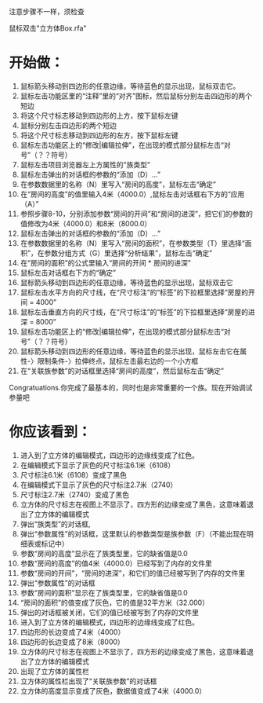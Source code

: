 注意步骤不一样，须检查

鼠标双击"立方体Box.rfa"

# 开始做： #

1. 鼠标箭头移动到四边形的任意边缘，等待蓝色的显示出现，鼠标双击它。
2. 鼠标左击功能区里的“注释”里的“对齐”图标，然后鼠标分别左击四边形的两个短边
3. 将这个尺寸标志移动到四边形的上方，按下鼠标左键
4. 鼠标分别左击四边形的两个短边
5. 将这个尺寸标志移动到四边形的左方，按下鼠标左键
6. 鼠标左击功能区上的“修改|编辑拉伸”，在出现的模式部分鼠标左击“对号”（？？符号）
7. 鼠标左击项目浏览器左上方属性的"族类型"
8. 鼠标左击弹出的对话框的参数的“添加（D）...”
9. 在参数数据里的名称（N）里写入“房间的高度”，鼠标左击“确定”
10. 在“房间的高度”的值里输入4米（4000.0）,鼠标左击对话框右下方的“应用（A）”
11. 参照步骤8-10，分别添加参数“房间的开间”和“房间的进深”，把它们的参数的值修改为4米（4000.0）和8米（8000.0）
12. 鼠标左击弹出的对话框的参数的“添加（D）...”
13. 在参数数据里的名称（N）里写入“房间的面积”，在参数类型（T）里选择“面积”，在参数分组方式（G）里选择“分析结果”，鼠标左击“确定”
14. 在“房间的面积”的公式里输入“房间的开间 * 房间的进深”
15. 鼠标左击对话框右下方的“确定”
16. 鼠标箭头移动到四边形的任意边缘，等待蓝色的显示出现，鼠标双击它
17. 鼠标左击水平方向的尺寸线，在“尺寸标注”的“标签”的下拉框里选择“房屋的开间 = 4000”
18. 鼠标左击垂直方向的尺寸线，在“尺寸标注”的“标签”的下拉框里选择“房屋的进深 = 8000”
19. 鼠标左击功能区上的“修改|编辑拉伸”，在出现的模式部分鼠标左击“对号”（？？符号）
20. 鼠标箭头移动到四边形的任意边缘，等待蓝色的显示出现，鼠标左击它在属性-〉限制条件-〉拉伸终点，鼠标左击最右边的一个小方框
21. 在“关联族参数”的对话框里选择“房间的高度”，然后鼠标左击“确定”

Congratuations.你完成了最基本的，同时也是非常重要的一个族。现在开始调试参量吧

# 你应该看到： #

1. 进入到了立方体的编辑模式，四边形的边缘线变成了红色。
2. 在编辑模式下显示了灰色的尺寸标注6.1米（6108）
3. 尺寸标注6.1米（6108）变成了黑色
4. 在编辑模式下显示了灰色的尺寸标注2.7米（2740）
5. 尺寸标注2.7米（2740）变成了黑色
6. 立方体的尺寸标志在视图上不显示了，四方形的边缘变成了黑色，这意味着退出了立方体的编辑模式
7. 弹出“族类型”的对话框,
8. 弹出“参数属性”的对话框，这里默认的参数类型是族参数（F）（不能出现在明细表或标记中）
9. 参数“房间的高度”显示在了族类型里，它的缺省值是0.0
10. 参数“房间的高度”的值4米（4000.0）已经写到了内存的文件里
11. 参数“房间的开间”，“房间的进深”，和它们的值已经被写到了内存的文件里
12. 弹出“参数属性”的对话框
13. 参数“房间的面积”显示在了族类型里，它的缺省值是0.0
14. “房间的面积”的值变成了灰色，它的值是32平方米（32.000）
15. 弹出的对话框被关闭，它们的值已经被写到了内存的文件里
16. 进入到了立方体的编辑模式，四边形的边缘线变成了红色。
17. 四边形的长边变成了4米（4000）
18. 四边形的长边变成了8米（8000）
19. 立方体的尺寸标志在视图上不显示了，四方形的边缘变成了黑色，这意味着退出了立方体的编辑模式
20. 出现了立方体的属性栏
21. 立方体的属性栏出现了“关联族参数”的对话框
22. 立方体的高度显示变成了灰色，数据值变成了4米（4000.0）

